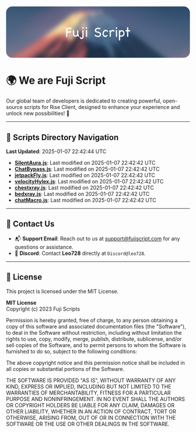 ![Banner](.github/b.webp)

# 🌍 **We are Fuji Script**

Our global team of developers is dedicated to creating powerful, open-source scripts for Rise Client, designed to enhance your experience and unlock new possibilities! 🌟

---
<!-- SCRIPTS_NAVIGATION_START -->
## 📂 **Scripts Directory Navigation**

**Last Updated**: 2025-01-07 22:42:44 UTC

- **[SilentAura.js](scripts/SilentAura.js)**: Last modified on 2025-01-07 22:42:42 UTC
- **[ChatBypass.js](scripts/ChatBypass.js)**: Last modified on 2025-01-07 22:42:42 UTC
- **[jetpackFly.js](scripts/jetpackFly.js)**: Last modified on 2025-01-07 22:42:42 UTC
- **[velocityHylex.js](scripts/velocityHylex.js)**: Last modified on 2025-01-07 22:42:42 UTC
- **[chestxray.js](scripts/chestxray.js)**: Last modified on 2025-01-07 22:42:42 UTC
- **[bedxray.js](scripts/bedxray.js)**: Last modified on 2025-01-07 22:42:42 UTC
- **[chatMacro.js](scripts/chatMacro.js)**: Last modified on 2025-01-07 22:42:42 UTC

<!-- SCRIPTS_NAVIGATION_END -->

---

## 💬 **Contact Us**  
- 📬 **Support Email**: Reach out to us at [support@fujiscript.com](mailto:support@fujiscript.com) for any questions or assistance.  
- 💬 **Discord**: Contact **Leo728** directly at `Discord@leo728`.

---

## 📜 **License**

This project is licensed under the MIT License.  

**MIT License**  
Copyright (c) 2023 Fuji Scripts  

Permission is hereby granted, free of charge, to any person obtaining a copy of this software and associated documentation files (the "Software"), to deal in the Software without restriction, including without limitation the rights to use, copy, modify, merge, publish, distribute, sublicense, and/or sell copies of the Software, and to permit persons to whom the Software is furnished to do so, subject to the following conditions:  

The above copyright notice and this permission notice shall be included in all copies or substantial portions of the Software.  

THE SOFTWARE IS PROVIDED "AS IS", WITHOUT WARRANTY OF ANY KIND, EXPRESS OR IMPLIED, INCLUDING BUT NOT LIMITED TO THE WARRANTIES OF MERCHANTABILITY, FITNESS FOR A PARTICULAR PURPOSE AND NONINFRINGEMENT. IN NO EVENT SHALL THE AUTHORS OR COPYRIGHT HOLDERS BE LIABLE FOR ANY CLAIM, DAMAGES OR OTHER LIABILITY, WHETHER IN AN ACTION OF CONTRACT, TORT OR OTHERWISE, ARISING FROM, OUT OF OR IN CONNECTION WITH THE SOFTWARE OR THE USE OR OTHER DEALINGS IN THE SOFTWARE.  
